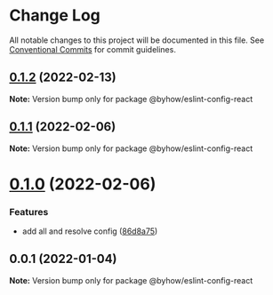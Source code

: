 # Change Log

All notable changes to this project will be documented in this file.
See [Conventional Commits](https://conventionalcommits.org) for commit guidelines.

## [0.1.2](https://github.com/byhow/eslint-config/compare/v0.1.1...v0.1.2) (2022-02-13)

**Note:** Version bump only for package @byhow/eslint-config-react





## [0.1.1](https://github.com/byhow/eslint-config/compare/v0.1.0...v0.1.1) (2022-02-06)

**Note:** Version bump only for package @byhow/eslint-config-react





# [0.1.0](https://github.com/byhow/eslint-config/compare/v0.0.1...v0.1.0) (2022-02-06)


### Features

* add all and resolve config ([86d8a75](https://github.com/byhow/eslint-config/commit/86d8a7558a67d5efa634e27096c7db014d258c42))





## 0.0.1 (2022-01-04)

**Note:** Version bump only for package @byhow/eslint-config-react
